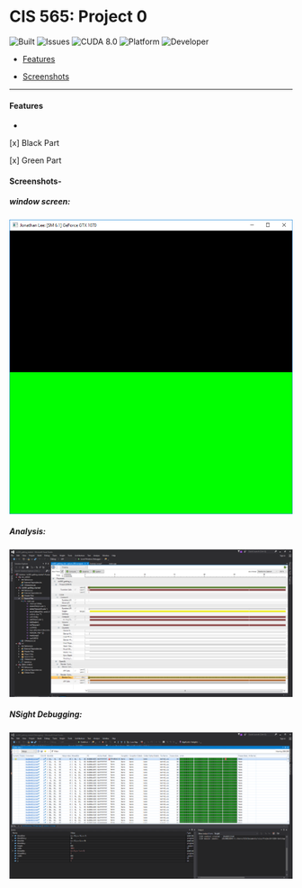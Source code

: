 # CIS 565: Project 0
 
 ![Built](https://img.shields.io/appveyor/ci/gruntjs/grunt.svg) ![Issues](https://img.shields.io/github/issues-raw/badges/shields/website.svg) ![CUDA 8.0](https://img.shields.io/badge/CUDA-8.0-green.svg?style=flat)  ![Platform](https://img.shields.io/badge/platform-Desktop-bcbcbc.svg)  ![Developer](https://img.shields.io/badge/Developer-Youssef%20Victor-0f97ff.svg?style=flat)
 
 

- [Features](#features)
 
- [Screenshots](#screenshots)
 


 ____________________________________________________


 
 

#### Features

- 

[x] Black Part

[x] Green Part


#### Screenshots-

##### window screen:

![main](/images/screenshot.PNG)

##### Analysis:

![Analysis](/images/analysis.PNG)

##### NSight Debugging:

![NSight](/images/nsight.PNG)